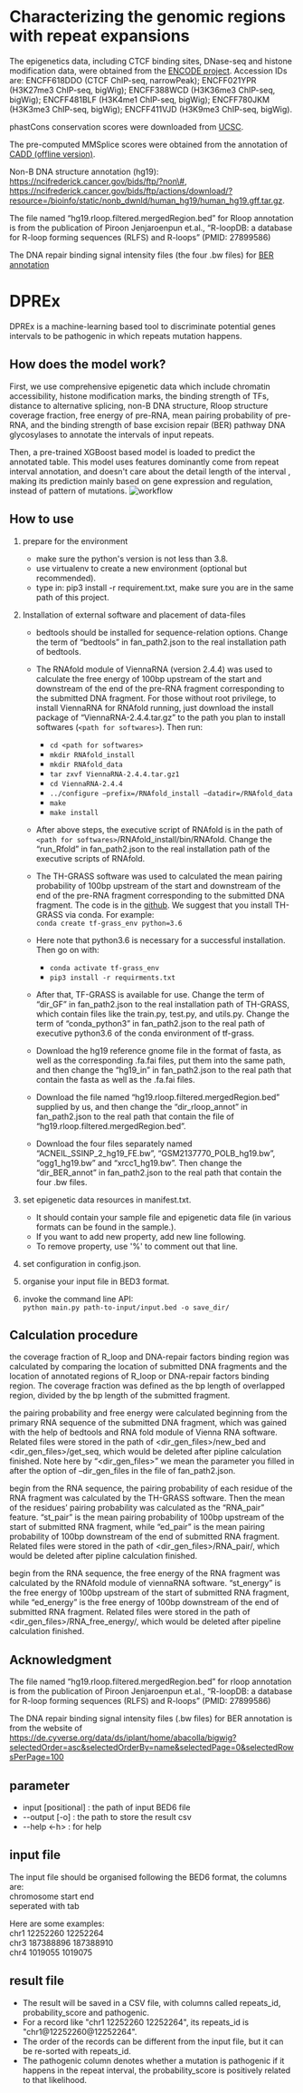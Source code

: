 # Characterizing the genomic regions with repeat expansions
The epigenetics data, including CTCF binding sites, DNase-seq and histone modification data, were obtained from the [ENCODE project](https://www.encodeproject.org/). Accession IDs are: ENCFF618DDO (CTCF ChIP-seq, narrowPeak); ENCFF021YPR (H3K27me3 ChIP-seq, bigWig); ENCFF388WCD (H3K36me3 ChIP-seq, bigWig); ENCFF481BLF (H3K4me1 ChIP-seq, bigWig); ENCFF780JKM (H3K3me3 ChIP-seq, bigWig); ENCFF411VJD (H3K9me3 ChIP-seq, bigWig).

phastCons conservation scores were downloaded from [UCSC](https://hgdownload.cse.ucsc.edu/goldenpath/hg19/phastCons100way/hg19.100way.phastCons.bw).

The pre-computed MMSplice scores were obtained from the annotation of [CADD (offline version)](https://cadd.gs.washington.edu/download).

Non-B DNA structure annotation (hg19): https://ncifrederick.cancer.gov/bids/ftp/?non\#, https://ncifrederick.cancer.gov/bids/ftp/actions/download/?resource=/bioinfo/static/nonb_dwnld/human_hg19/human_hg19.gff.tar.gz.

The file named “hg19.rloop.filtered.mergedRegion.bed” for Rloop annotation is from the publication of Piroon Jenjaroenpun et.al., “R-loopDB: a database for R-loop forming sequences (RLFS) and R-loops” (PMID: 27899586)

The DNA repair binding signal intensity files (the four .bw files) for [BER annotation](https://de.cyverse.org/data/ds/iplant/home/abacolla/bigwig?selectedOrder=asc&selectedOrderBy=name&selectedPage=0&selectedRowsPerPage=100)

# DPREx
DPREx is a machine-learning based tool to discriminate potential genes intervals to be pathogenic in which repeats mutation happens.

## How does the model work?
First, we use comprehensive epigenetic data which include chromatin accessibility, histone modification marks, the binding strength of TFs, distance to alternative splicing, non-B DNA structure, Rloop structure coverage fraction, free energy of pre-RNA, mean pairing probability of pre-RNA, and the binding strength of base excision repair (BER) pathway DNA glycosylases  to annotate the intervals of input repeats.

Then, a pre-trained XGBoost based model is loaded to predict the annotated table. This model uses features dominantly come from repeat interval annotation, and doesn't care about the detail length of the interval , making its prediction mainly based on gene expression and regulation, instead of pattern of mutations.
![workflow](./workflow.png)

## How to use
1. prepare for the environment
    * make sure the python's version is not less than 3.8.
    * use virtualenv to create a new environment (optional but recommended).
    * type in: pip3 install -r requirement.txt, make sure you are in the same path of this project.
2. Installation of external software and placement of data-files
    *  bedtools should be installed for sequence-relation options. Change the term of “bedtools” in fan_path2.json to the real installation path of bedtools.
    *  The RNAfold module of ViennaRNA (version 2.4.4) was used to calculate the free energy of 100bp upstream of the start and downstream of the end of the pre-RNA fragment corresponding to the submitted DNA fragment. For those without root privilege, to install ViennaRNA for RNAfold running, just download the install package of “ViennaRNA-2.4.4.tar.gz” to the path you plan to install softwares (`<path for softwares>`). Then run:<br>
		* `cd <path for softwares>`
		* `mkdir RNAfold_install`
		* `mkdir RNAfold_data`
		* `tar zxvf ViennaRNA-2.4.4.tar.gz1`
		* `cd ViennaRNA-2.4.4`
		* `../configure –prefix=`<path for softwares>`/RNAfold_install –datadir=`<path for 	softwares>`/RNAfold_data`
		* `make`
		* `make install`
	* After above steps, the executive script of RNAfold is in the path of `<path for softwares>`/RNAfold_install/bin/RNAfold. Change the “run_Rfold” in fan_path2.json to the real installation path of the executive scripts of RNAfold.

    * The TH-GRASS software was used to calculated the mean pairing probability of 100bp upstream of the start and downstream of the end of the pre-RNA fragment corresponding to the submitted DNA fragment. The code is in the [github]( https://github.com/yuedongyang/GRASP ). We suggest that you install TH-GRASS via conda. For example:<br>
	`conda create tf-grass_env python=3.6`

	* Here note that python3.6 is necessary for a successful installation. Then go on with:<br>
		* `conda activate tf-grass_env`
		* `pip3 install -r requirments.txt`
	* After that, TF-GRASS is available for use. Change the term of “dir_GF” in fan_path2.json to the real installation path of TH-GRASS, which contain files like the train.py, test.py, and utils.py. Change the term of “conda_python3” in fan_path2.json to the real path of executive python3.6 of the conda environment of tf-grass.
    * Download the hg19 reference gnome file in the format of fasta, as well as the corresponding .fa.fai files, put them into the same path, and then change  the “hg19_in” in fan_path2.json to the real path that contain the fasta as well as the .fa.fai files.
    * Download the file named “hg19.rloop.filtered.mergedRegion.bed” supplied by us, and then change  the “dir_rloop_annot” in fan_path2.json to the real path that contain the file of “hg19.rloop.filtered.mergedRegion.bed”.
    * Download the four files separately named “ACNEIL_SSINP_2_hg19_FE.bw”, “GSM2137770_POLB_hg19.bw”, “ogg1_hg19.bw” and “xrcc1_hg19.bw”. Then change the “dir_BER_annot” in fan_path2.json to the real path that contain the four .bw files.

3. set epigenetic data resources in manifest.txt.
    * It should contain your sample file and epigenetic data file (in various formats can be found in the sample.).
    * If you want to add new property, add new line following.
    * To remove property, use '%' to comment out that line.
4. set configuration in config.json.
5. organise your input file in BED3 format.
6. invoke the command line API:<br>
`python main.py path-to-input/input.bed -o save_dir/`

## Calculation procedure

the coverage fraction of R_loop and DNA-repair factors binding region was calculated by comparing the location of submitted DNA fragments and the location of annotated regions of R_loop or DNA-repair factors binding region. The coverage fraction was defined as the bp length of  overlapped region, divided by the bp length of the submitted fragment.

the pairing probability and free energy were calculated beginning from the primary RNA sequence of the submitted DNA fragment, which was gained with the help of bedtools and RNA fold module of  Vienna RNA software. Related files were stored in the path of <dir_gen_files>/new_bed and  <dir_gen_files>/get_seq, which would be deleted after pipline calculation finished. Note here by “<dir_gen_files>” we mean the parameter you filled in after the option of –dir_gen_files in the file of fan_path2.json.

begin from the RNA sequence, the pairing probability of each residue of the RNA fragment was calculated by the TH-GRASS software. Then the mean of the residues’ pairing probability was calculated as the “RNA_pair” feature. “st_pair” is the mean pairing probability of 100bp upstream of the start of submitted RNA fragment, while “ed_pair” is the mean pairing probability of 100bp downstream of the end of submitted RNA fragment. Related files were stored in the path of <dir_gen_files>/RNA_pair/, which would be deleted after pipline calculation finished.

begin from the RNA sequence, the free energy of the RNA fragment was calculated by the RNAfold module of viennaRNA software.  “st_energy” is the free energy of 100bp upstream of the start of submitted RNA fragment, while “ed_energy” is the free energy of 100bp downstream of the end of submitted RNA fragment. Related files were stored in the path of <dir_gen_files>/RNA_free_energy/, which would be deleted after pipeline calculation finished.
## Acknowledgment
The file named “hg19.rloop.filtered.mergedRegion.bed” for rloop annotation is from the publication of Piroon Jenjaroenpun et.al., “R-loopDB: a database for R-loop forming sequences (RLFS) and R-loops” (PMID: 27899586)

The DNA repair binding signal intensity files (.bw files) for BER annotation is from the website of  https://de.cyverse.org/data/ds/iplant/home/abacolla/bigwig?selectedOrder=asc&selectedOrderBy=name&selectedPage=0&selectedRowsPerPage=100

## parameter
* input [positional] : the path of input BED6 file
* --output [-o] : the path to store the result csv
* --help <-h> : for help

## input file
The input file should be organised following the BED6 format, the columns are:<br>
chromosome start end<br>
seperated with tab

Here are some examples:<br>
chr1 12252260 12252264<br>
chr3 187388896 187388910<br>
chr4 1019055 1019075

## result file
* The result will be saved in a CSV file, with columns called repeats_id, probability_score and pathogenic. 
* For a record like "chr1 12252260 12252264", its repeats_id is "chr1@12252260@12252264". 
* The order of the records can be different from the input file, but it can be re-sorted with repeats_id.
* The pathogenic column denotes whether a mutation is pathogenic if it happens in the repeat interval, the
probability_score is positively related to that likelihood.
